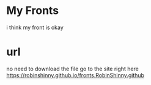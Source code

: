 # My Fronts
i think my front is okay 
# url
no need to download the file go to the site right here
<a href="https://robinshinny.github.io/fronts.RobinShinny.github">https://robinshinny.github.io/fronts.RobinShinny.github</a>

